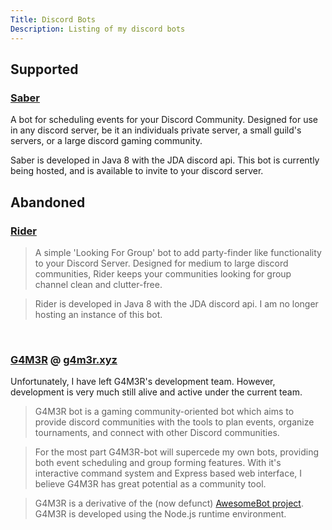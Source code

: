 ```yaml
---
Title: Discord Bots
Description: Listing of my discord bots
---
```


## Supported

### [Saber](http://nmathe.ws/bots/saber "Saber bot") 

A bot for scheduling events for your Discord Community. Designed for use in any discord server, be it an individuals private server, a small guild's servers, or a large discord gaming community.

Saber is developed in Java 8 with the JDA discord api. This bot is currently being hosted, and is available to invite to your discord server. 

## Abandoned

### [Rider](http://nmathe.ws/bots/rider "Rider bot") 

> A simple 'Looking For Group' bot to add party-finder like functionality to your Discord Server. Designed for medium to large discord communities, Rider keeps your communities looking for group channel clean and clutter-free.

> Rider is developed in Java 8 with the JDA discord api. I am no longer hosting an instance of this bot.

<br />

### [G4M3R](https://github.com/pedall/G4M3R) @ [g4m3r.xyz](https://g4m3r.xyz)

Unfortunately, I have left G4M3R's development team. However, development is very much still alive and active under the current team.

> G4M3R bot is a gaming community-oriented bot which aims to provide discord communities with the tools to plan events, organize tournaments, and connect with other Discord communities.  

> For the most part G4M3R-bot will supercede my own bots, providing both event scheduling and group forming features. With it's interactive command system and Express based web interface, I believe G4M3R has great potential as a community tool.

> G4M3R is a derivative of the (now defunct) [AwesomeBot project](https://github.com/BitQuote/AwesomeBot). G4M3R is developed using the Node.js runtime environment.
